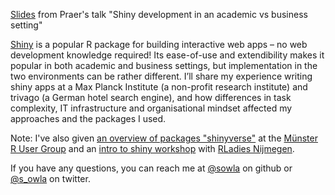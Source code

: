 [Slides](https://github.com/DusRUG/20191017-shiny-academia-business/blob/master/20191017_RUG_shiny_development.pdf) from Praer's talk "Shiny development in an academic vs business setting"

[Shiny](https://shiny.rstudio.com) is a popular R package for building interactive web apps – no web development knowledge required! Its ease-of-use and extendibility makes it popular in both academic and business settings, but implementation in the two environments can be rather different. I’ll share my experience writing shiny apps at a Max Planck Institute (a non-profit research institute) and trivago (a German hotel search engine), and how differences in task complexity, IT infrastructure and organisational mindset affected my approaches and the packages I used.

Note: I've also given [an overview of packages "shinyverse"](https://github.com/sowla/2019-MS-RUG-shiny-extensions) at the [Münster R User Group](https://www.meetup.com/Munster-R-Users-Group/events/257889907/) and an [intro to shiny workshop](https://github.com/sowla/2019-shiny-intro-workshop-Nijmegen-RLadies) with [RLadies Nijmegen](https://www.meetup.com/rladies-nijmegen/events/256917758/).

If you have any questions, you can reach me at [\@sowla](https://github.com/sowla/) on github or [\@s_owla](https://twitter.com/s_owla) on twitter.
